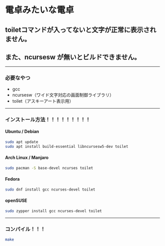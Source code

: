 # 電卓みたいな電卓
## toiletコマンドが入ってないと文字が正常に表示されません。
## また、ncursesw が無いとビルドできません。

---

### 必要なやつ

- gcc
- ncursesw（ワイド文字対応の画面制御ライブラリ）
- toilet（アスキーアート表示用）

---

### インストール方法！！！！！！！！！

#### Ubuntu / Debian

```bash
sudo apt update
sudo apt install build-essential libncursesw5-dev toilet
```

#### Arch Linux / Manjaro

```bash
sudo pacman -S base-devel ncurses toilet
```

#### Fedora

```bash
sudo dnf install gcc ncurses-devel toilet
```

#### openSUSE

```bash
sudo zypper install gcc ncurses-devel toilet
```

---

### コンパイル！！！

```bash
make
```
